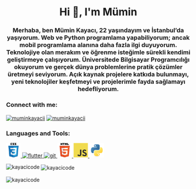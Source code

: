 <h1 align="center">Hi 👋, I'm Mümin</h1>
<h3 align="center">Merhaba, ben Mümin Kayacı, 22 yaşındayım ve İstanbul’da yaşıyorum. Web ve Python programlama yapabiliyorum; ancak mobil programlama alanına daha fazla ilgi duyuyorum. Teknolojiye olan merakım ve öğrenme isteğimle sürekli kendimi geliştirmeye çalışıyorum. Üniversitede Bilgisayar Programcılığı okuyorum ve gerçek dünya problemlerine pratik çözümler üretmeyi seviyorum. Açık kaynak projelere katkıda bulunmayı, yeni teknolojiler keşfetmeyi ve projelerimle fayda sağlamayı hedefliyorum.</h3>

<h3 align="left">Connect with me:</h3>
<p align="left">
<a href="https://twitter.com/muminkayacii" target="blank"><img align="center" src="https://raw.githubusercontent.com/rahuldkjain/github-profile-readme-generator/master/src/images/icons/Social/twitter.svg" alt="muminkayacii" height="30" width="40" /></a>
<a href="https://instagram.com/muminkayacii" target="blank"><img align="center" src="https://raw.githubusercontent.com/rahuldkjain/github-profile-readme-generator/master/src/images/icons/Social/instagram.svg" alt="muminkayacii" height="30" width="40" /></a>
</p>

<h3 align="left">Languages and Tools:</h3>
<p align="left"> <a href="https://www.w3schools.com/css/" target="_blank" rel="noreferrer"> <img src="https://raw.githubusercontent.com/devicons/devicon/master/icons/css3/css3-original-wordmark.svg" alt="css3" width="40" height="40"/> </a> <a href="https://flutter.dev" target="_blank" rel="noreferrer"> <img src="https://www.vectorlogo.zone/logos/flutterio/flutterio-icon.svg" alt="flutter" width="40" height="40"/> </a> <a href="https://git-scm.com/" target="_blank" rel="noreferrer"> <img src="https://www.vectorlogo.zone/logos/git-scm/git-scm-icon.svg" alt="git" width="40" height="40"/> </a> <a href="https://www.w3.org/html/" target="_blank" rel="noreferrer"> <img src="https://raw.githubusercontent.com/devicons/devicon/master/icons/html5/html5-original-wordmark.svg" alt="html5" width="40" height="40"/> </a> <a href="https://developer.mozilla.org/en-US/docs/Web/JavaScript" target="_blank" rel="noreferrer"> <img src="https://raw.githubusercontent.com/devicons/devicon/master/icons/javascript/javascript-original.svg" alt="javascript" width="40" height="40"/> </a> <a href="https://www.python.org" target="_blank" rel="noreferrer"> <img src="https://raw.githubusercontent.com/devicons/devicon/master/icons/python/python-original.svg" alt="python" width="40" height="40"/> </a> </p>

<p><img align="left" src="https://github-readme-stats.vercel.app/api/top-langs?username=kayacicode&show_icons=true&locale=en&layout=compact" alt="kayacicode" /></p>

<p>&nbsp;<img align="center" src="https://github-readme-stats.vercel.app/api?username=kayacicode&show_icons=true&locale=en" alt="kayacicode" /></p>

<p><img align="center" src="https://github-readme-streak-stats.herokuapp.com/?user=kayacicode&" alt="kayacicode" /></p>

